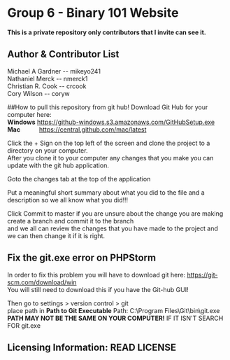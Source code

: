 # Group 6  - Binary 101 Website

**This is a private repository only contributors that I invite can see it.**


Author & Contributor List
-----
Michael A Gardner   --      mikeyo241  
Nathaniel Merck     --      nmerck1  
Christian R. Cook   --      crcook  
Cory Wilson         --      coryw

##How to pull this repository from git hub!
Download Git Hub for your computer here:   
**Windows** https://github-windows.s3.amazonaws.com/GitHubSetup.exe  
**Mac** &nbsp;&nbsp;&nbsp;&nbsp;&nbsp;&nbsp;&nbsp;&nbsp;&nbsp;&nbsp;https://central.github.com/mac/latest

Click the + Sign on the top left of the screen and clone the project to a directory on your computer.  
After you clone it to your computer any changes that you make you can update with the git hub application.  

Goto the changes tab at the top of the application

Put a meaningful short summary about what you did to the file and a description so we all know what you did!!!

Click Commit to master if you are unsure about the change you are making create a branch and commit it to the branch  
and we all can review the changes that you have made to the project and we can then change it if it is right.

## Fix the git.exe error on PHPStorm

In order to fix this problem you will have to download git here: https://git-scm.com/download/win  
You will still need to download this if you have the Git-hub GUI!


Then go to settings > version control > git  
place path in **Path to Git Executable** 
Path: C:\Program Files\Git\bin\git.exe  
**PATH MAY NOT BE THE SAME ON YOUR COMPUTER!** IF IT ISN'T SEARCH FOR git.exe

Licensing Information: READ LICENSE
---
